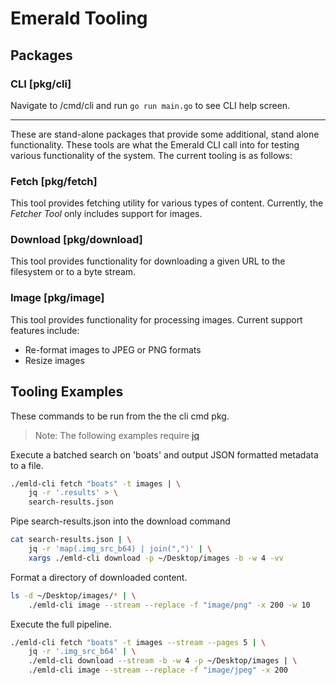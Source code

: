 # Emerald Tooling

## Packages

### CLI [pkg/cli]

Navigate to /cmd/cli and run `go run main.go` to see CLI help screen.

---

These are stand-alone packages that provide some additional, stand alone functionality. These tools are what the Emerald CLI call into for testing various functionality of the system. The current tooling is as follows:

### Fetch [pkg/fetch]

This tool provides fetching utility for various types of content. Currently, the _Fetcher Tool_ only includes support for images.

### Download [pkg/download]

This tool provides functionality for downloading a given URL to the filesystem or to a byte stream.

### Image [pkg/image]

This tool provides functionality for processing images. Current support features include:

- Re-format images to JPEG or PNG formats
- Resize images

## Tooling Examples

These commands to be run from the the cli cmd pkg.

> Note: The following examples require [jq](https://stedolan.github.io/jq/)

Execute a batched search on 'boats' and output JSON formatted metadata to a file.

```bash
./emld-cli fetch "boats" -t images | \
    jq -r '.results' > \
    search-results.json
```

Pipe search-results.json into the download command

```bash
cat search-results.json | \
    jq -r 'map(.img_src_b64) | join(",")' | \
    xargs ./emld-cli download -p ~/Desktop/images -b -w 4 -vv
```

Format a directory of downloaded content.

```bash
ls -d ~/Desktop/images/* | \
    ./emld-cli image --stream --replace -f "image/png" -x 200 -w 10

```

Execute the full pipeline.

```bash
./emld-cli fetch "boats" -t images --stream --pages 5 | \
    jq -r '.img_src_b64' | \
    ./emld-cli download --stream -b -w 4 -p ~/Desktop/images | \
    ./emld-cli image --stream --replace -f "image/jpeg" -x 200
```
